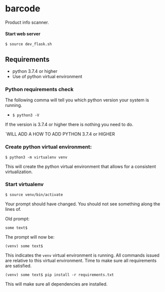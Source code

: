 # barcode
Product info scanner. 

#### Start web server
`$ source dev_flask.sh`


## Requirements
* python 3.7.4 or higher
* Use of python virtual environment


### Python requirements check
The following comma will tell you which python version your system is running. 
* `$ python3 -V`

If the version is 3.7.4 or higher there is nothing you need to do.

`WILL  ADD A HOW TO ADD PYTHON 3.7.4 or HIGHER

### Create python virtual  environment:
`$ python3 -m virtualenv venv`

This will create the python virtual environment that allows for a consistent virtualization.

### Start virtualenv
`$ source venv/bin/activate`

Your prompt should have changed.  You should not see something along the lines of.


Old prompt:

`some text$`

The prompt will now be:

`(venv) some text$ `

This indicates the `venv` virtual environment is running.  All commands issued are relative to this virtual environment. Time to make sure all requirements are satisfied.

`(venv) some text$ pip install -r requirements.txt`

This will make sure all dependencies are installed. 
